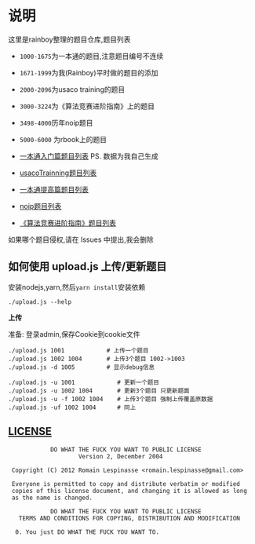 # 说明

这里是rainboy整理的题目仓库,题目列表

 - `1000-1675`为一本通的题目,注意题目编号不连续
 - `1671-1999`为我(Rainboy)平时做的题目的添加
 - `2000-2096`为usaco training的题目
 - `3000-3224`为《算法竞赛进阶指南》上的题目
 - `3498-4000`历年noip题目
 - `5000-6000` 为rbook上的题目

- [一本通入门篇题目列表](./list/一本通入门篇题目列表.md) PS. 数据为我自己生成
- [usacoTrainning题目列表](./list/usacoTrainning题目列表.md)
- [一本通提高篇题目列表](./list/一本通提高篇题目列表.md)
- [noip题目列表](./list/noip题目列表.md)
- [《算法竞赛进阶指南》题目列表](./list/算法竞赛进阶指南.md)
    

如果哪个题目侵权,请在 Issues 中提出,我会删除

## 如何使用 upload.js 上传/更新题目

安装nodejs,yarn,然后`yarn install`安装依赖

```
./upload.js --help
```

**上传**

准备: 登录admin,保存Cookie到cookie文件

```
./upload.js 1001            # 上传一个题目
./upload.js 1002 1004       # 上传3个题目 1002->1003
./upload.js -d 1005         # 显示debug信息
```

```
./upload.js -u 1001            # 更新一个题目
./upload.js -u 1002 1004       # 更新3个题目 只更新题面
./upload.js -u -f 1002 1004    # 上传3个题目 强制上传覆盖原数据
./upload.js -uf 1002 1004      # 同上
```


## [LICENSE](https://github.com/anak10thn/WTFPL)

```
            DO WHAT THE FUCK YOU WANT TO PUBLIC LICENSE
                    Version 2, December 2004

 Copyright (C) 2012 Romain Lespinasse <romain.lespinasse@gmail.com>

 Everyone is permitted to copy and distribute verbatim or modified
 copies of this license document, and changing it is allowed as long
 as the name is changed.

            DO WHAT THE FUCK YOU WANT TO PUBLIC LICENSE
   TERMS AND CONDITIONS FOR COPYING, DISTRIBUTION AND MODIFICATION

  0. You just DO WHAT THE FUCK YOU WANT TO.
```
